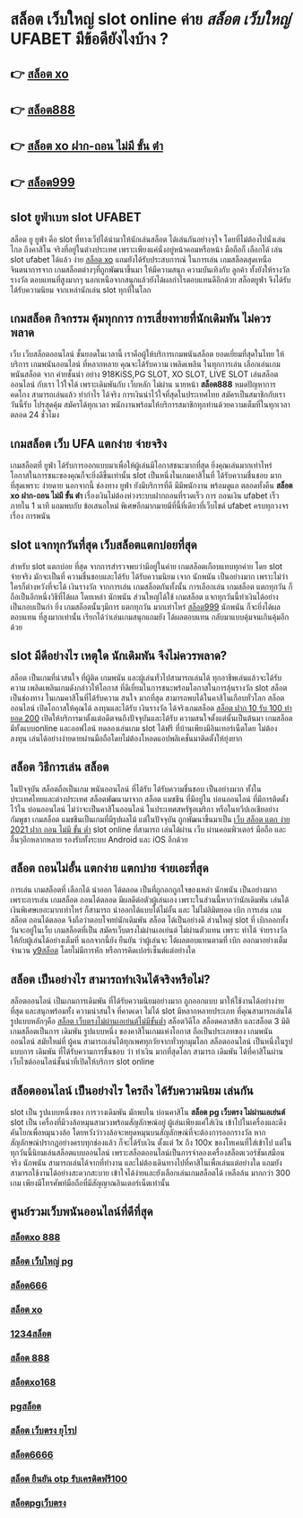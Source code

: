 # สล็อต เว็บใหญ่  slot online ค่าย *สล็อต เว็บใหญ่* UFABET มีข้อดียังไงบ้าง ?

## 👉 [สล็อต xo](https://m.gamblerape.com/login?action=register)
## 👉 [สล็อต888](https://line.me/R/ti/p/@924mzjzt)
## 👉 [สล็อต xo ฝาก-ถอน ไม่มี ขั้น ต่ํา](https://m.gamblerape.com/login?action=register)
## 👉 [สล็อต999](https://line.me/R/ti/p/@924mzjzt)

##  slot ยูฟ่าเบท  slot   UFABET

สล็อต ยู ยูฟ่า คือ  slot ที่ทางเว็ปได้นำมาให้นักเล่นสล็อต  ได้เล่นกันอย่างจุใจ โดยที่ไม่ต้องไปนั่งเล่นไกล ถึงคาสิโน จริงที่อยู่ในต่างประเทศ เพราะเพียงแค่นั่งอยู่หน้าคอมหรือหน้า มือถือก็ เลือกได้ เล่น slot ufabet  ได้แล้ว  ง่าย [สล็อต xo](https://line.me/R/ti/p/@924mzjzt)  แถมยังได้รับประสบการณ์ ในการเล่น เกมสล็อตสุดเหนือจินตนาการจาก เกมสล็อตต่างๆที่ถูกพัฒนาขึ้นมา ให้มีความสนุก ความบันเทิงกับ ลูกค้า ทั้งยังให้รางวัล รางวัล ตอบแทนที่สูงมากๆ นอกเหนือจากสนุกแล้วยังได้ผลกำไรตอบแทนดีอีกด้วย  สล็อตยูฟ่า จึงได้รับ ได้รับความนิยม จากเหล่านักเล่น  slot  ทุกที่ในโลก


##  เกมสล็อต กิจกรรม   คุ้มทุกการ การเสี่ยงทายที่นักเดิมพัน ไม่ควรพลาด

เว็บ  เว็บสล็อตออนไลน์ ชั้นยอดในเวลานี้ เราคือผู้ให้บริการเกมพนันสล็อต ยอดเยี่ยมที่สุดในไทย   ให้บริการ  เกมพนันออนไลน์ ที่หลากหลาย คุณจะได้รับความ เพลิดเพลิน ในทุกการเล่น เลือกเล่นเกมพนันสล็อต จาก ค่ายชั้นนำ อย่าง 918KiSS,PG SLOT, XO SLOT, LIVE SLOT เล่นสล็อตออนไลน์ กับเรา ไว้ใจได้  เพราะเดิมพันกับ เว็บหลัก ไม่ผ่าน นายหน้า **สล็อต888** หมดปัญหาการคดโกง สามารถเล่นแล้ว ทำกำไร ได้จริง การเงินน่าไว้ใจที่สุดในประเทศไทย สมัครเป็นสมาชิกกับเราวันนี้รับ  โปรสุดคุ้ม สมัครได้ทุกเวลา พนักงานพร้อมให้บริการสมาชิกทุกท่านด้วยความเต็มที่ในทุกเวลาตลอด 24 ชั่วโมง


##  เกมสล็อต เว็บ UFA แตกง่าย จ่ายจริง

 เกมสล็อตที่  ยูฟ่า  ได้รับการออกแบบมาเพื่อให้ผู้เล่นมีโอกาสชนะมากที่สุด ยิ่งคุณเล่นมากเท่าไหร่ โอกาสในการชนะของคุณก็จะยิ่งดีขึ้นเท่านั้น  slot เป็นหนึ่งในเกมคาสิโนที่ ได้รับความชื่นชอบ มากที่สุดเพราะ ง่ายดาย นอกจากนี้ ช่องทาง ยูฟ่า ยังมีบริการที่ดี มีมีพนักงาน พร้อมดูแล ตลอดทั้งคืน **สล็อต xo ฝาก-ถอน ไม่มี ขั้น ต่ํา**  เรื่องเงินไม่ต้องห่วงระบบฝากถอนที่รวดเร็ว    การ ถอนเงิน ufabet เร็วภายใน 1 นาที แถมพบกับ ข้อเสนอใหม่ พิเศษอีกมากมายมีที่นี้ที่เดียวที่เว็บไชต์  ufabet   ครบทุกวงจรเรื่อง การพนัน 


##  slot  แจกทุกวันที่สุด เว็บสล็อตแตกบ่อยที่สุด

สำหรับ slot  แตกบ่อย ที่สุด จากการสำรวจพบว่ามีอยู่ในค่าย เกมสล็อตเกือบแทบทุกค่าย โดย slot  จ่ายจริง  มักจะเป็นที่ ความชื่นชอบและได้รับ  ได้รับความนิยม เจาก นักพนัน  เป็นอย่างมาก  เพราะไม่ว่าใครก็ต่างหวังที่จะได้ เงินรางวัล  จากการเล่น เกมสล็อตกันทั้งนั้น การเลือกเล่น เกมสล็อต แตกทุกวัน  ก็ถือเป็นอีกหนึ่งวิธีที่ได้ผล โดยเหล่า นักพนัน  ส่วนใหญ่ได้ใช้ เกมสล็อต แจกทุกวันนี้ทำเงินได้อย่างเป็นกอบเป็นกำ ยิ่ง เกมสล็อตนั้นๆมีการ แตกทุกวัน มากเท่าไหร่ [สล็อต999](https://m.gamblerape.com/login?action=login)  นักพนัน  ก็จะยิ่งได้ผลตอบแทน ที่สูงมากเท่านั้น เรียกได้ว่าเล่นเกมสนุกแถมยัง ได้ผลตอบแทน กลับมาแบบคุ้มจนเกินคุ้มอีกด้วย


##  slot  มีดีอย่างไร เหตุใด นักเดิมพัน จึงไม่ควรพลาด?

 สล็อต เป็นเกมที่น่าสนใจ ที่ผู้ติด เกมพนัน และผู้เล่นทั่วไปสามารถเล่นได้ ทุกอาชีพเล่นแล้วจะได้รับความ เพลิดเพลินเกมดังกล่าวให้โอกาส ที่ดีเยี่ยมในการชนะพร้อมโอกาสในการลุ้นรางวัล  slot  สล็อต  เป็นช่องทาง ในเกมคาสิโนที่ได้รับความ สนใจ มากที่สุด สามารถพบได้ในคาสิโนเกือบทั่วโลก สล็อตออนไลน์ เปิดโอกาสให้คุณได้ ลงทุนและได้รับ เงินรางวัล ได้จริงเกมสล็อต [สล็อต ฝาก 10 รับ 100 ทำยอด 200](https://m.gamblerape.com/login?action=register)  เปิดให้บริการมาตั้งแต่อดีตจนถึงปัจจุบันและได้รับ ความสนใจตั้งแต่นั้นเป็นต้นมา เกมสล็อต มีทั้งแบบonline และออฟไลน์ ทดลองเล่นเกม slot ได้ฟรี ที่บ้านเพียงมีอินเทอร์เน็ตโดย ไม่ต้องลงทุน เล่นได้อย่างง่ายดายผ่านมือถือโดยไม่ต้องโหลดแอปพลิเคชั่นมาติดตั้งให้ยุ่งยาก 


##  สล็อต วิธีการเล่น สล็อต

ในปัจจุบัน  สล็อตถือเป็นเกม พนันออนไลน์  ที่ได้รับ ได้รับความชื่นชอบ เป็นอย่างมาก ทั้งในประเทศไทยและต่างประเทศ สล็อตพัฒนามาจาก สล็อต  แมชชีน ที่มีอยู่ใน บ่อนออนไลน์ ที่มีการติดตั้งไว้ใน บ่อนออนไลน์ ไม่ว่าจะเป็นคาสิโนออนไลน์   ในประเทศสหรัฐอเมริกา หรือในทวีปเอเชียอย่างกัมพูชา  เกมสล็อต แมชชีนเป็นเกมที่มีรูปผลไม้ แต่ในปัจจุบัน  ถูกพัฒนาขึ้นมาเป็น  [เว็บ สล็อต แตก ง่าย 2021 ฝาก ถอน ไม่มี ขั้น ต่ำ](https://line.me/R/ti/p/@924mzjzt) slot online  ที่สามารถ เล่นได้ผ่าน  เว็บ ผ่านคอมพิวเตอร์  มือถือ และอื่นๆอีกหลากหลาย  รองรับทั้งระบบ Android และ iOS อีกด้วย


## สล็อต ถอนไม่อั้น แตกง่าย แตกบ่าย จ่ายเอะที่สุด

การเล่น เกมสล็อตที่ เลือกได้  นำออก ได้ตลอด  เป็นที่ถูกอกถูกใจของเหล่า นักพนัน  เป็นอย่างมาก เพราะการเล่น เกมสล็อต  ถอนได้ตลอด  มีผลดีต่อตัวผู้เล่นเอง เพราะในส่วนนี้หากว่านักเดิมพัน  เล่นได้ เงินพิเศษเยอะมากเท่าไหร่ ก็สามารถ   นำออกได้แบบได้ไม่อั้น และ ไม่ไม่ลิมิตยอด เบิก  การเล่น เกมสล็อต  ถอนได้ตลอด จึงถือว่าตอบโจทย์นักเดิมพัน  สล็อต ได้เป็นอย่างดี ส่วนใหญ่  slot ที่  เบิกออกทั้งวันจะอยู่ในเว็บ เกมสล็อตที่เป็น  สมัครเว็บตรงไม่ผ่านเอเย่นต์    ไม่ผ่านตัวแทน เพราะ ทำได้ จ่ายรางวัล ให้กับผู้เล่นได้อย่างเต็มที่ นอกจากนี้ยัง ยืนยัน  ว่าผู้เล่นจะ ได้ผลตอบแทนตามที่ เบิก ออกมาอย่างเต็มจำนวน [y9สล็อต](https://m.gamblerape.com/login?action=login) โดยไม่มีการหัก หรือการคิดเปอร์เซ็นต์แต่อย่างใด 


## สล็อต  เป็นอย่างไร สามารถทำเงินได้จริงหรือไม่?

 สล็อตออนไลน์  เป็นเกมการเดิมพัน ที่ได้รับความนิยมอย่างมาก  ถูกออกแบบ มาให้ใช้งานได้อย่างง่ายที่สุด  และสนุกพร้อมทั้ง  ความน่าสนใจ ที่คาดเดา  ไม่ได้  slot  มีหลากหลายประเภท  ที่คุณสามารถเล่นได้ รูปแบบหลักๆคือ  [สล็อต เว็บตรงไม่ผ่านเอเย่นต์ไม่มีขั้นต่ำ](https://m.gamblerape.com/login?action=login) สล็อตวิดีโอ สล็อตคลาสสิก และสล็อต 3 มิติ เกมสล็อตเป็นการ เดิมพัน  รูปแบบหนึ่ง ของคาสิโนเกมแห่งโอกาส ถือเป็นประเภทของ  เกมพนันออนไลน์ สมัยใหม่ที่ ผู้คน สามารถเล่นได้ทุกเพศทุกวัยจากทั่วทุกมุมโลก  สล็อตออนไลน์  เป็นหนึ่งในรูปแบบการ เดิมพัน ที่ได้รับความการชื่นชอบ  ว่า ทำเงิน  มากที่สุดโลก สามารถ เดิมพัน ได้ที่คาสิโนผ่านเว็บไซต์ออนไลน์ชั้นนำที่เปิดให้บริการ slot online


## สล็อตออนไลน์  เป็นอย่างไร ใครถึง ได้รับความนิยม เล่นกัน

 slot เป็น รูปแบบหนึ่งของ การวางเดิมพัน  มักพบใน บ่อนคาสิโน **สล็อต pg เว็บตรง ไม่ผ่านเอเย่นต์**  slot เป็น เครื่องที่มีวงล้อหมุนสามวงพร้อมสัญลักษณ์อยู่ ผู้เล่นเพียงแค่ใส่เงิน เข้าไปในเครื่องและดึงคันโยกเพื่อหมุนวงล้อ โดยหวังว่าวงล้อจะหยุดหมุนบนสัญลักษณ์ที่จะต้องการออกรางวัล หากสัญลักษณ์ปรากฏอย่างครบทุกช่องแล้ว ก็จะได้รับเงิน  ตั้งแต่ 1x ถึง 100x ของโทเคนที่ใส่เข้าไป แต่ในทุกวันนี้นิยมเล่นสล็อตแบบออนไลน์ เพราะสล็อตออนไลน์เป็นการจำลองเครื่องสล็อตเวอร์ชันเสมือนจริง  นักพนัน สามารถเล่นได้จากที่ทำงาน และไม่ต้องเดินทางไปที่คาสิโนเพื่อเล่นแต่อย่างใด แถมยังสามารถใช้งานได้อย่างสะดวกสะบาย เข้าใจได้ง่ายและยังเลือกเล่นเกมสล็อตได้ เหลือล้น มากกว่า 300 เกม เพียงมีโทรศัพท์มือถือที่มีสัญญาณอินเตอร์เน็ตเท่านั้น 


## ศูนย์รวมเว็บพนันออนไลน์ที่ดีที่สุด

### [สล็อตxo 888](https://atom.io/themes/เว็บสล็อต%20สล็อต%20เติม%20true%20wallet%20ฝาก-ถอน%20ไม่มี%20ขั้น%20ต่ํา%202021%20สล็อตแตกง่าย%20สล็อตpg%20ทดลองเล่นสล็อต%20สมัครฟรี%20ไม่มีขั้นต่ำ)
### [สล็อต เว็บใหญ่ pg](https://atom.io/themes/สมัคร%20joker%20สล็อต777%20สล็อตเว็บตรง%20แตกง่าย%20ฝากถอนไม่มีขั้นต่ำ%20เว็บตรง100%%20มาแรงที่สุด)
### [สล็อต666](https://atom.io/themes/สมัคร%20joker%20สล็อต888%20สล็อตเว็บตรง%202022%20เว็บใหญ่ที่แตกง่าย%20สล็อตเว็บตรง%20อันดับ%201)
### [สล็อต xo](https://atom.io/themes/เว็บสล็อต%20สล็อต1234%20สล็อตออนไลน์%20ใหม่ๆ%20สล็อตแตกง่าย%20สล็อตpg%20สมัครฟรี%20ไม่มีขั้นต่ำ)
### [1234สล็อต](https://atom.io/themes/สมัคร%20สล็อต66%20สล็อตเว็บตรง%202022%20เว็บใหญ่ที่แตกง่าย%20สล็อตเว็บตรง%20อันดับ%201)
### [สล็อต 888](https://atom.io/themes/เว็บสล็อต%20สล็อต%20โอน%20ผ่าน%20วอ%20เลท%20ไม่มีขั้น%20ต่ํา%202021%20สล็อตออนไลน์%20ใหม่ๆ%20สล็อตแตกง่าย%20สล็อตpg%20สมัครฟรี%20ไม่มีขั้นต่ำ)
### [สล็อตxo168](https://atom.io/themes/เว็บสล็อต%20สล็อตxo%20888%20สล็อตแตกง่าย%20สล็อตpg%20ทดลองเล่นสล็อต%20สมัครฟรี%20ไม่มีขั้นต่ำ)
### [pgสล็อต](https://atom.io/themes/สมัคร%20สล็อตxo168%20สล็อตเว็บตรง%202022%20เว็บใหญ่ที่แตกง่ายทุกค่ายเกมส์)
### [สล็อต เว็บตรง ยุโรป](https://atom.io/themes/เว็บสล็อต%20สมัคร%20สล็อตpg%20แตกง่าย%20สล็อตpg%20สมัครฟรี%20ไม่มีขั้นต่ำ%20SLOT%20ONLINE%20เว็บตรง%20เกมสล็อตแตกง่าย)
### [สล็อต6666](https://atom.io/themes/เว็บสล็อต%20สมัคร%20สล็อต%20ฝาก-ถอน%20true%20wallet%202021%20แตกง่าย%20สล็อตpg%20สมัครฟรี%20ไม่มีขั้นต่ำ%20เว็บสล็อตยอดฮิต%202022)
### [สล็อต ยืนยัน otp รับเครดิตฟรี100](https://atom.io/themes/เว็บสล็อต%20สมัคร%20สล็อต%20เติม%20true%20wallet%20ฝาก-ถอน%20ไม่มี%20ขั้น%20ต่ํา%202020%20แตกง่าย%20สล็อตpg%20สมัครฟรี%20ไม่มีขั้นต่ำ%20รวมเว็บสล็อต%20เว็บตรงที่ไม่ผ่านเอเย่นต์ที่นี่ที่เดียว)
### [สล็อตpgเว็บตรง](https://atom.io/themes/เว็บสล็อต%20สมัคร%20slotxo%20สล็อต%20ฝาก20รับ100%20แตกง่าย%20สล็อตpg%20สมัครฟรี%20ไม่มีขั้นต่ำ%20เว็บ%20ตรง%20ไม่%20ผ่าน%20เอเย่นต์%20ไม่มี%20ขั้น%20ต่ํา)